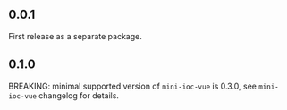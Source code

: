 ## 0.0.1

First release as a separate package.

## 0.1.0

BREAKING: minimal supported version of `mini-ioc-vue` is 0.3.0, see `mini-ioc-vue` changelog for details.
